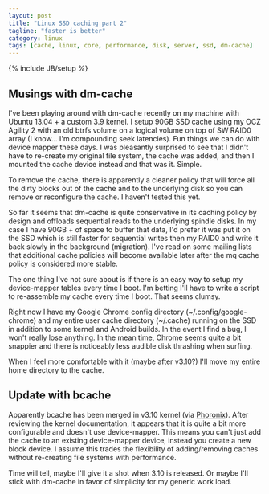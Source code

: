 ```yaml
---
layout: post
title: "Linux SSD caching part 2"
tagline: "faster is better"
category: linux
tags: [cache, linux, core, performance, disk, server, ssd, dm-cache]
---
```

{% include JB/setup %}

Musings with dm-cache
---------------------

I've been playing around with dm-cache recently on my machine with Ubuntu 13.04 + a custom 3.9 kernel.  I setup 90GB SSD cache using my OCZ Agility 2 with an old btrfs volume on a logical volume on top of SW RAID0 array (I know... I'm compounding seek latencies).  Fun things we can do with device mapper these days.  I was pleasantly surprised to see that I didn't have to re-create my original file system, the cache was added, and then I mounted the cache device instead and that was it. Simple.

To remove the cache, there is apparently a cleaner policy that will force all the dirty blocks out of the cache and to the underlying disk so you can remove or reconfigure the cache.  I haven't tested this yet.

So far it seems that dm-cache is quite conservative in its caching policy by design and offloads sequential reads to the underlying spindle disks.  In my case I have 90GB + of space to buffer that data, I'd prefer it was put it on the SSD which is still faster for sequential writes then my RAID0 and write it back slowly in the background (migration).  I've read on some mailing lists that additional cache policies will become available later after the mq cache policy is considered more stable.

The one thing I've not sure about is if there is an easy way to setup my device-mapper tables every time I boot.  I'm betting I'll have to write a script to re-assemble my cache every time I boot.  That seems clumsy.

Right now I have my Google Chrome config directory (~/.config/google-chrome) and my entire user cache directory (~/.cache) running on the SSD in addition to some kernel and Android builds.  In the event I find a bug, I won't really lose anything.  In the mean time, Chrome seems quite a bit snappier and there is noticeably less audible disk thrashing when surfing.

When I feel more comfortable with it (maybe after v3.10?) I'll move my entire home directory to the cache.

Update with bcache
------------------

Apparently bcache has been merged in v3.10 kernel (via [Phoronix](http://www.phoronix.com/scan.php?page=news_item&px=MTM2ODM)).  After reviewing the kernel documentation, it appears that it is quite a bit more configurable and doesn't use device-mapper.  This means you can't just add the cache to an existing device-mapper device, instead you create a new block device.  I assume this trades the flexibility of adding/removing caches without re-creating file systems with performance.

Time will tell, maybe I'll give it a shot when 3.10 is released. Or maybe I'll stick with dm-cache in favor of simplicity for my generic work load.
